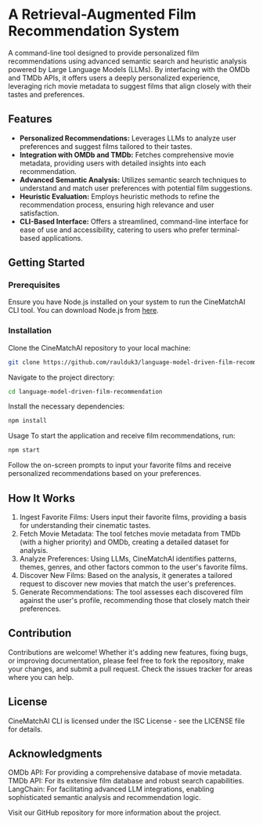 # A Retrieval-Augmented Film Recommendation System 

A command-line tool designed to provide personalized film recommendations using advanced semantic search and heuristic analysis powered by Large Language Models (LLMs). By interfacing with the OMDb and TMDb APIs, it offers users a deeply personalized experience, leveraging rich movie metadata to suggest films that align closely with their tastes and preferences.

## Features

- **Personalized Recommendations:** Leverages LLMs to analyze user preferences and suggest films tailored to their tastes.
- **Integration with OMDb and TMDb:** Fetches comprehensive movie metadata, providing users with detailed insights into each recommendation.
- **Advanced Semantic Analysis:** Utilizes semantic search techniques to understand and match user preferences with potential film suggestions.
- **Heuristic Evaluation:** Employs heuristic methods to refine the recommendation process, ensuring high relevance and user satisfaction.
- **CLI-Based Interface:** Offers a streamlined, command-line interface for ease of use and accessibility, catering to users who prefer terminal-based applications.

## Getting Started

### Prerequisites

Ensure you have Node.js installed on your system to run the CineMatchAI CLI tool. You can download Node.js from [here](https://nodejs.org/).

### Installation

Clone the CineMatchAI repository to your local machine:

```bash
git clone https://github.com/raulduk3/language-model-driven-film-recommendation.git
```

Navigate to the project directory:

```bash
cd language-model-driven-film-recommendation
```

Install the necessary dependencies:

```bash
npm install
```

Usage
To start the application and receive film recommendations, run:

```bash
npm start
```

Follow the on-screen prompts to input your favorite films and receive personalized recommendations based on your preferences.

## How It Works
1. Ingest Favorite Films: Users input their favorite films, providing a basis for understanding their cinematic tastes.
2. Fetch Movie Metadata: The tool fetches movie metadata from TMDb (with a higher priority) and OMDb, creating a detailed dataset for analysis.
3. Analyze Preferences: Using LLMs, CineMatchAI identifies patterns, themes, genres, and other factors common to the user's favorite films.
4. Discover New Films: Based on the analysis, it generates a tailored request to discover new movies that match the user's preferences.
5. Generate Recommendations: The tool assesses each discovered film against the user's profile, recommending those that closely match their preferences.

## Contribution
Contributions are welcome! Whether it's adding new features, fixing bugs, or improving documentation, please feel free to fork the repository, make your changes, and submit a pull request. Check the issues tracker for areas where you can help.

## License
CineMatchAI CLI is licensed under the ISC License - see the LICENSE file for details.

## Acknowledgments
OMDb API: For providing a comprehensive database of movie metadata.
TMDb API: For its extensive film database and robust search capabilities.
LangChain: For facilitating advanced LLM integrations, enabling sophisticated semantic analysis and recommendation logic.

Visit our GitHub repository for more information about the project.
